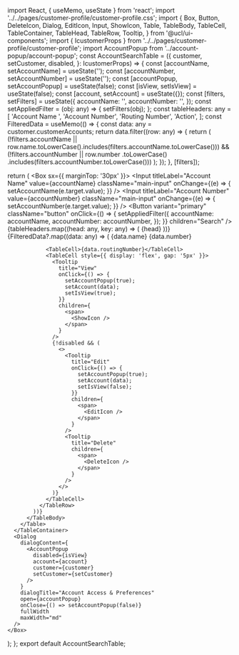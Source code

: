 import React, { useMemo, useState } from 'react';
import '../../pages/customer-profile/customer-profile.css';
import {
  Box,
  Button,
  DeleteIcon,
  Dialog,
  EditIcon,
  Input,
  ShowIcon,
  Table,
  TableBody,
  TableCell,
  TableContainer,
  TableHead,
  TableRow,
  Tooltip,
} from '@ucl/ui-components';
import { IcustomerProps } from '../../pages/customer-profile/customer-profile';
import AccountPopup from '../account-popup/account-popup';
const AccountSearchTable = ({
  customer,
  setCustomer,
  disabled,
}: IcustomerProps) => {
  const [accountName, setAccountName] = useState('');
  const [accountNumber, setAccountNumber] = useState('');
  const [accountPopup, setAccountPopup] = useState(false);
  const [isView, setIsView] = useState(false);
  const [account, setAccount] = useState({});
  const [filters, setFilters] = useState({
    accountName: '',
    accountNumber: '',
  });
  const setAppliedFilter = (obj: any) => {
    setFilters(obj);
  };
  const tableHeaders: any = [
    'Account Name ',
    'Account  Number',
    'Routing Number',
    'Action',
  ];
  const FilteredData = useMemo(() => {
    const data: any = customer.customerAccounts;
    return data.filter((row: any) => {
      return (
        (!filters.accountName ||
          row.name.toLowerCase().includes(filters.accountName.toLowerCase())) &&
        (!filters.accountNumber ||
          row.number
            .toLowerCase()
            .includes(filters.accountNumber.toLowerCase()))
      );
    });
  }, [filters]);

  return (
    <Box sx={{ marginTop: '30px' }}>
      <Box className="main-container">
        <Input
          titleLabel="Account Name"
          value={accountName}
          className="main-input"
          onChange={(e) => {
            setAccountName(e.target.value);
          }}
        />
        <Input
          titleLabel="Account Number"
          value={accountNumber}
          className="main-input"
          onChange={(e) => {
            setAccountNumber(e.target.value);
          }}
        />
        <Button
          variant="primary"
          className="button"
          onClick={() => {
            setAppliedFilter({
              accountName: accountName,
              accountNumber: accountNumber,
            });
          }}
          children="Search"
        />
      </Box>
      <TableContainer>
        <Table>
          <TableHead>
            <TableRow>
              {tableHeaders.map((head: any, key: any) => (
                <TableCell key={key}>{head}</TableCell>
              ))}
            </TableRow>
          </TableHead>
          <TableBody>
            {FilteredData?.map((data: any) => (
              <TableRow key={data.account_name}>
                <TableCell>{data.name}</TableCell>
                <TableCell>{data.number}</TableCell>

                <TableCell>{data.routingNumber}</TableCell>
                <TableCell style={{ display: 'flex', gap: '5px' }}>
                  <Tooltip
                    title="View"
                    onClick={() => {
                      setAccountPopup(true);
                      setAccount(data);
                      setIsView(true);
                    }}
                    children={
                      <span>
                        <ShowIcon />
                      </span>
                    }
                  />
                  {!disabled && (
                    <>
                      <Tooltip
                        title="Edit"
                        onClick={() => {
                          setAccountPopup(true);
                          setAccount(data);
                          setIsView(false);
                        }}
                        children={
                          <span>
                            <EditIcon />
                          </span>
                        }
                      />
                      <Tooltip
                        title="Delete"
                        children={
                          <span>
                            <DeleteIcon />
                          </span>
                        }
                      />
                    </>
                  )}
                </TableCell>
              </TableRow>
            ))}
          </TableBody>
        </Table>
      </TableContainer>
      <Dialog
        dialogContent={
          <AccountPopup
            disabled={isView}
            account={account}
            customer={customer}
            setCustomer={setCustomer}
          />
        }
        dialogTitle="Account Access & Preferences"
        open={accountPopup}
        onClose={() => setAccountPopup(false)}
        fullWidth
        maxWidth="md"
      />
    </Box>
  );
};
export default AccountSearchTable;
